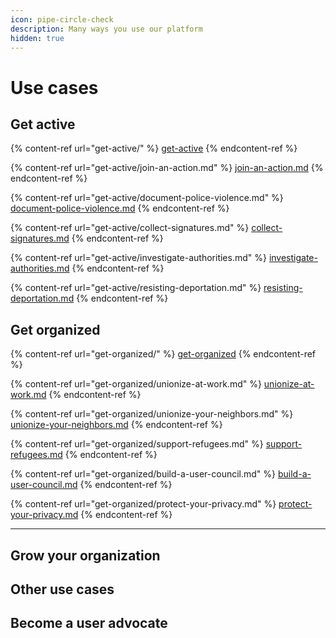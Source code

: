 ```yaml
---
icon: pipe-circle-check
description: Many ways you use our platform
hidden: true
---
```


# Use cases

## Get active

{% content-ref url="get-active/" %}
[get-active](get-active/)
{% endcontent-ref %}

{% content-ref url="get-active/join-an-action.md" %}
[join-an-action.md](get-active/join-an-action.md)
{% endcontent-ref %}

{% content-ref url="get-active/document-police-violence.md" %}
[document-police-violence.md](get-active/document-police-violence.md)
{% endcontent-ref %}

{% content-ref url="get-active/collect-signatures.md" %}
[collect-signatures.md](get-active/collect-signatures.md)
{% endcontent-ref %}

{% content-ref url="get-active/investigate-authorities.md" %}
[investigate-authorities.md](get-active/investigate-authorities.md)
{% endcontent-ref %}

{% content-ref url="get-active/resisting-deportation.md" %}
[resisting-deportation.md](get-active/resisting-deportation.md)
{% endcontent-ref %}



## Get organized

{% content-ref url="get-organized/" %}
[get-organized](get-organized/)
{% endcontent-ref %}

{% content-ref url="get-organized/unionize-at-work.md" %}
[unionize-at-work.md](get-organized/unionize-at-work.md)
{% endcontent-ref %}

{% content-ref url="get-organized/unionize-your-neighbors.md" %}
[unionize-your-neighbors.md](get-organized/unionize-your-neighbors.md)
{% endcontent-ref %}

{% content-ref url="get-organized/support-refugees.md" %}
[support-refugees.md](get-organized/support-refugees.md)
{% endcontent-ref %}

{% content-ref url="get-organized/build-a-user-council.md" %}
[build-a-user-council.md](get-organized/build-a-user-council.md)
{% endcontent-ref %}

{% content-ref url="get-organized/protect-your-privacy.md" %}
[protect-your-privacy.md](get-organized/protect-your-privacy.md)
{% endcontent-ref %}

***



## Grow your organization



## Other use cases



## Become a user advocate













